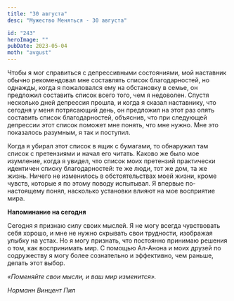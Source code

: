 ```yaml
---
title: "30 августа"
desc: "Мужество Меняться - 30 августа"

id: "243"
heroImage: ""
pubDate: 2023-05-04
moth: "avgust"
---
```


Чтобы я мог справиться с депрессивными состояниями, мой наставник обычно
рекомендовал мне составлять список благодарностей, но однажды, когда я
пожаловался ему на обстановку в семье, он предложил составить список всего
того, чем я недоволен. Спустя несколько дней депрессия прошла, и когда я
сказал наставнику, что сегодня у меня потрясающий день, он предложил на этот
раз опять составить список благодарностей, объяснив, что при следующей
депрессии этот список поможет мне понять, что мне нужно. Мне это показалось
разумным, я так и поступил.

Когда я убирал этот список в ящик с бумагами, то обнаружил там список с
претензиями и начал его читать. Каково же было мое изумление, когда я увидел,
что список моих претензий практически идентичен списку благодарностей: те же
люди, тот же дом, та же жизнь. Ничего не изменилось в обстоятельствах моей
жизни, кроме чувств, которые я по этому поводу испытывал. Я впервые по-
настоящему понял, насколько установки влияют на мое восприятие мира.

**Напоминание на сегодня**

Сегодня я признаю силу своих мыслей. Я не могу всегда чувствовать себя хорошо,
и мне не нужно скрывать свои трудности, изображая улыбку на устах. Но я могу
признать, что постоянно принимаю решения о том, как воспринимать мир. С
помощью Ал-Анона и моих друзей по содружеству я могу более сознательно и
эффективно, чем раньше, делать этот выбор.

_«Поменяйте свои мысли, и ваш мир изменится»._

_Норманн Винцент Пил_
